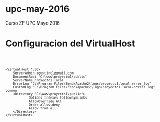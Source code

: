 # upc-may-2016
Curso ZF UPC Mayo 2016

# Configuracion del VirtualHost

<code>

	<VirtualHost *:80>
	    ServerAdmin agustincl@gmail.com
	    DocumentRoot "C:\www\proyecto1\public"
	    ServerName proyecto1.local
	    ErrorLog "C:\Program Files\Zend\Apache2\logs/proyecto1.local-error_log"
	    CustomLog "C:\Program Files\Zend\Apache2\logs/proyecto1.local-access_log" common
		<Directory "C:\www\proyecto1\public">
	    		Options Indexes FollowSymLinks
	    		AllowOverride All
	    		Order allow,deny
	    		Allow from all
		</Directory>
	</VirtualHost>

</code>

